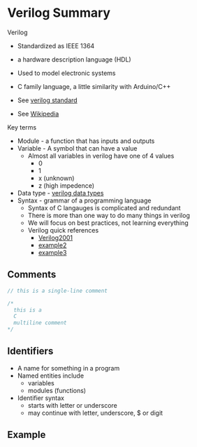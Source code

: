 # Verilog Summary

Verilog

* Standardized as IEEE 1364
* a hardware description language (HDL)
* Used to model electronic systems
* C family language, a little similarity with Arduino/C++

* See [verilog standard](ref/verilog-std-1364-2005.pdf)
* See [Wikipedia](https://en.wikipedia.org/wiki/Verilog)

Key terms
* Module - a function that has inputs and outputs
* Variable - A symbol that can have a value
  * Almost all variables in verilog have one of 4 values
    * 0
    * 1
    * x (unknown)
    * z (high impedence)
* Data type - [verilog data types](https://www.chipverify.com/verilog/verilog-data-types)
* Syntax - grammar of a programming language
  * Syntax of C langauges is complicated and redundant
  * There is more than one way to do many things in verilog
  * We will focus on best practices, not learning everything
  * Verilog quick references
    * [Verilog2001](ref/verilog_2001_ref_guide.pdf)
    * [example2](ref/VerilogQuickRef.pdf)
    * [example3](ref/verilogRefCard.pdf)

## Comments

```cpp
// this is a single-line comment

/*
  this is a
  C
  multiline comment
*/
```

## Identifiers

* A name for something in a program
* Named entities include
  * variables
  * modules (functions)
* Identifier syntax
  * starts with letter or underscore
  * may continue with letter, underscore, $ or digit

## Example

```cpp

```











